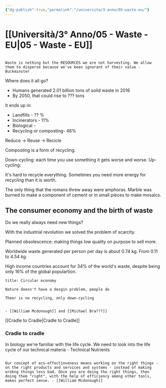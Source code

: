 ```yaml
---
{"dg-publish":true,"permalink":"/universita/3-anno/05-waste-eu/"}
---
```


# [[Università/3° Anno/05 - Waste - EU\|05 - Waste - EU]]




```ad-quote

Waste is nothing but the RESOURCES we are not harvesting. We allow them to disperse because we've been ignorant of their value - Buckminster
```

Where does it all go?
- Humans generated 2.01 billion tons of solid waste in 2016
- By 2050, that could rise to ??? tons

It ends up in:
- Landfills - ?? %
- Incinerators - 11%
- Biological - 
- Recycling or composting- 46%

Reduce -> Reuse -> Recicle

Composting is a form of recycling.

Down-cycling: each time you use something it gets worse and worse.
Up-cycling:

It's hard to recycle everything. Sometimes you need more energy for recycling than it is worth.

The only thing that the romans threw away were amphoras.
Marble was burned to make a component of cement or in small pieces to make mosaics.

## The consumer economy and the birth of waste

Do we really always need new things?

With the industrial revolution we solved the problem of scarcity.

Planned obsolescence: making things low quality on purpose to sell more.

Worldwide waste generated per person per day is about 0.74 kg. From 0.11 to 4.54 kg.


High income countries account for 34% of the world's waste, despite being only 16% of the global populartion.

```ad-quote
title: Circular economy

Nature doesn't have a desgin problem, people do

Theer is no recycling, only down-cycling


- [[William Mcdonough]] and [[Michael Bra???]]
```


[[Cradle to Cradle\|Cradle to Cradle]]


### Cradle to cradle

In biology we're familiar with the life cycle.
We need to look into the life cycle of our technical materia - Technical Nutrients

```ad-quote

Our concept of eco-effectinveness means working on the right things - on the right products and services and systems - instead of making wrokng things less bad. Once you are doing the right things, then doing them "right", with the help of efficiency among other tools, makes perfect sense. - [[William Mcdonough]]
```

















